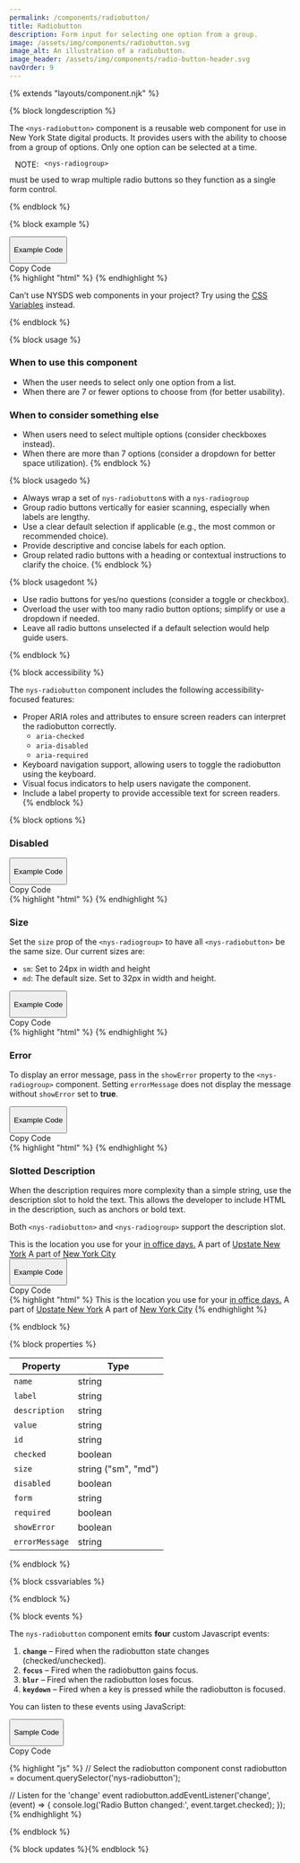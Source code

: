 ```yaml
---
permalink: /components/radiobutton/
title: Radiobutton
description: Form input for selecting one option from a group.
image: /assets/img/components/radiobutton.svg
image_alt: An illustration of a radiobutton.
image_header: /assets/img/components/radio-button-header.svg
navOrder: 9
---
```


{% extends "layouts/component.njk" %}

{% block longdescription %}

The <code class="language-js">&lt;nys-radiobutton&gt;</code> component is a reusable web component for use in New York State digital products. It provides users with the ability to choose from a group of options. Only one option can be selected at a time.
<p style="display:flex; align-items:top; gap:10px; flex-wrap: wrap;"><nys-icon name="info" size="2xl"></nys-icon> NOTE: <code class="language-js">&lt;nys-radiogroup&gt;</code> must be used to wrap multiple radio buttons so they function as a single form control.</p>

{% endblock %}

{% block example %}
<div class="code-preview-container">
  <div class="code-preview__preview">
    <nys-radiogroup label="What is your primary work location?" description="This is the location you use for your in office days." size="md">
      <nys-radiobutton name="office" label="Albany" description="Upstate New York" value="albany" checked></nys-radiobutton>
      <nys-radiobutton name="office" label="Manhattan" description="New York City" value="manhattan"></nys-radiobutton>
    </nys-radiogroup>
  </div>

  <div class="code-preview__source">
    <div class="code-preview__buttons">
      <button class="code-preview__dropdown" onClick="showSourceCode(this)">
        <nys-icon class="code-preview__dropdown-icon" name="chevron_right" size="xl"></nys-icon>
        <p>Example Code</p>
      </button>
      <nys-button class="copy-btn" prefixIcon="publish" label="Copy" variant="ghost" size="xl" onClick="copyCode(this)"></nys-button>
      <div class="copy-tooltip">Copy Code</div>
    </div>
    <div class="code-preview__code-container">
      <div class="code-preview__code-block">
        {% highlight "html" %}
<nys-radiogroup 
  label="What is your primary work location?"
  description="This is the location you use for your in office days."
  size="md"
>
  <nys-radiobutton
    name="office"
    label="Albany"
    description="Upstate New York"
    value="albany"
  ></nys-radiobutton>
  <nys-radiobutton
    name="office"
    label="Manhattan"
    description="New York City"
    value="manhattan"
  ></nys-radiobutton>
</nys-radiogroup>
        {% endhighlight %}
      </div>
    </div>
    <div class="code-preview__code-tip">
      <p>Can’t use NYSDS web components in your project? Try using the <span><a href="https://designsystem.ny.gov/foundations/tokens/">CSS Variables</a></span> instead.</p>
    </div>    
  </div>
</div>
{% endblock %}


{% block usage %}

### When to use this component
  - When the user needs to select only one option from a list.
  - When there are 7 or fewer options to choose from (for better usability).

### When to consider something else
  - When users need to select multiple options (consider checkboxes instead).
  - When there are more than 7 options (consider a dropdown for better space utilization).
{% endblock %}

{% block usagedo %}

  - Always wrap a set of `nys-radiobutton`s with a `nys-radiogroup`
  - Group radio buttons vertically for easier scanning, especially when labels are lengthy.
  - Use a clear default selection if applicable (e.g., the most common or recommended choice).
  - Provide descriptive and concise labels for each option.
  - Group related radio buttons with a heading or contextual instructions to clarify the choice.
{% endblock %}

{% block usagedont %}

  - Use radio buttons for yes/no questions (consider a toggle or checkbox).
  - Overload the user with too many radio button options; simplify or use a dropdown if needed.
  - Leave all radio buttons unselected if a default selection would help guide users.

{% endblock %}

{% block accessibility %}

The <code class="language-js">nys-radiobutton</code> component includes the following accessibility-focused features:

  - Proper ARIA roles and attributes to ensure screen readers can interpret the radiobutton correctly.
    - <code class="language-js">aria-checked</code>
    - <code class="language-js">aria-disabled</code>
    - <code class="language-js">aria-required</code>
  - Keyboard navigation support, allowing users to toggle the radiobutton using the keyboard.
  - Visual focus indicators to help users navigate the component.
  - Include a label property to provide accessible text for screen readers.
{% endblock %}

{% block options %}

### Disabled

<div class="code-preview-container">
  <div class="code-preview__preview">
    <nys-radiogroup label="Current Title:" description="Note: You cannot change your title.">
      <nys-radiobutton name="title" label="Software Engineer 1" description="<1 year experience" value="eng-1" checked disabled></nys-radiobutton>
      <nys-radiobutton name="title" label="Software Engineer 2" description="1-3 years experience" value="eng-2" disabled></nys-radiobutton>
      <nys-radiobutton name="title" label="Software Engineer 3" description="3-5 years experience" value="eng-3" disabled></nys-radiobutton>
    </nys-radiogroup>
  </div>

  <div class="code-preview__source">
    <div class="code-preview__buttons">
      <button class="code-preview__dropdown" onClick="showSourceCode(this)">
        <nys-icon class="code-preview__dropdown-icon" name="chevron_right" size="xl"></nys-icon>
        <p>Example Code</p>
      </button>
      <nys-button class="copy-btn" prefixIcon="publish" label="Copy" variant="ghost" size="xl" onClick="copyCode(this)"></nys-button>
      <div class="copy-tooltip">Copy Code</div>
    </div>
    <div class="code-preview__code-container">
      <div class="code-preview__code-block">
        {% highlight "html" %}
<nys-radiogroup label="Current Title:" description="Note: You cannot change your title.">
  <nys-radiobutton disabled name="title" label="Software Engineer 1" description="<1 year experience" value="eng-1" checked></nys-radiobutton>
  <nys-radiobutton disabled name="title" label="Software Engineer 2" description="1-3 years experience" value="eng-2"></nys-radiobutton>
  <nys-radiobutton disabled name="title" label="Software Engineer 3" description="3-5 years experience" value="eng-3"></nys-radiobutton>
</nys-radiogroup>
        {% endhighlight %}
      </div>
    </div>
  </div>
</div>

### Size
Set the <code class="language-js">size</code> prop of the <code class="language-js">&lt;nys-radiogroup&gt;</code> to have all <code class="language-js">&lt;nys-radiobutton&gt;</code> be the same size. Our current sizes are:

  - `sm`: Set to 24px in width and height
  - `md`: The default size. Set to 32px in width and height.

<div class="code-preview-container">
  <div class="code-preview__preview">
    <nys-radiogroup label="Select your agency" description="This is the agency, department, or office you work for." size="sm">
      <nys-radiobutton name="agency" checked label="Department of Health" value="doh" ></nys-radiobutton>
      <nys-radiobutton name="agency" label="Office of Information Technology Services" value="its" ></nys-radiobutton>  
      <nys-radiobutton name="agency" label="Office of the New York State Attorney General" value="ag" ></nys-radiobutton>
    </nys-radiogroup>
  </div>

  <div class="code-preview__source">
    <div class="code-preview__buttons">
      <button class="code-preview__dropdown" onClick="showSourceCode(this)">
        <nys-icon class="code-preview__dropdown-icon" name="chevron_right" size="xl"></nys-icon>
        <p>Example Code</p>
      </button>
      <nys-button class="copy-btn" prefixIcon="publish" label="Copy" variant="ghost" size="xl" onClick="copyCode(this)"></nys-button>
      <div class="copy-tooltip">Copy Code</div>
    </div>
    <div class="code-preview__code-container">
      <div class="code-preview__code-block">
        {% highlight "html" %}
<nys-radiogroup size="sm" label="Select your agency" description="This is the agency, department, or office you work for.">
  <nys-radiobutton name="agency" checked label="Department of Health" value="doh" ></nys-radiobutton>
  <nys-radiobutton name="agency" label="Office of Information Technology Services" value="its" ></nys-radiobutton>  
  <nys-radiobutton name="agency" label="Office of the New York State Attorney General" value="ag" ></nys-radiobutton>
</nys-radiogroup>
        {% endhighlight %}
      </div>
    </div>
  </div>
</div>


### Error
To display an error message, pass in the <code class="language-js">showError</code> property to the <code class="language-js">&lt;nys-radiogroup&gt;</code> component. Setting <code class="language-js">errorMessage</code> does not display the message without <code class="language-js">showError</code> set to <strong>true</strong>.

<div class="code-preview-container">
  <div class="code-preview__preview">
    <nys-radiogroup label="What is your primary work location?" description="This is the location you use for your in office days." required showError errorMessage="You must select one of the above options to continue">
      <nys-radiobutton   name="office"   label="Albany"   description="Upstate New York"   value="albany" ></nys-radiobutton> <nys-radiobutton   name="office"   label="Manhattan" description="New York City"  value="manhattan"></nys-radiobutton>
    </nys-radiogroup>
  </div>

  <div class="code-preview__source">
    <div class="code-preview__buttons">
      <button class="code-preview__dropdown" onClick="showSourceCode(this)">
        <nys-icon class="code-preview__dropdown-icon" name="chevron_right" size="xl"></nys-icon>
        <p>Example Code</p>
      </button>
      <nys-button class="copy-btn" prefixIcon="publish" label="Copy" variant="ghost" size="xl" onClick="copyCode(this)"></nys-button>
      <div class="copy-tooltip">Copy Code</div>
    </div>
    <div class="code-preview__code-container">
      <div class="code-preview__code-block">
        {% highlight "html" %}
<nys-radiogroup required showError errorMessage="You must select one of the above options to continue" label="What is your primary work location?" description="This is the location you use for your in office days.">
  <nys-radiobutton name="office" label="Albany" description="Upstate New York" value="albany"></nys-radiobutton>
  <nys-radiobutton name="office" label="Manhattan" description="New York City" value="manhattan"></nys-radiobutton>
</nys-radiogroup>
        {% endhighlight %}
      </div>
    </div>
  </div>
</div>

### Slotted Description
When the description requires more complexity than a simple string, use the description slot to hold the text. This allows the developer to include HTML in the description, such as anchors or bold text.

Both <code class="language-js">&lt;nys-radiobutton&gt;</code> and <code class="language-js">&lt;nys-radiogroup&gt;</code> support the description slot.

<div class="code-preview-container">
  <div class="code-preview__preview">
    <nys-radiogroup label="What is your primary work location?">
      <label slot="description">This is the location you use for your <a href="https://www.ny.gov/" target="__blank">in office days.</a></label>
      <nys-radiobutton name="office" label="Albany" value="albany">
        <label slot="description">A part of <a href="https://www.ny.gov/" target="__blank">Upstate New York</a></label>      
      </nys-radiobutton>
      <nys-radiobutton name="office" label="Manhattan" value="manhattan"  >
        <label slot="description">A part of <a href="https://www.ny.gov/" target="__blank">New York City</a></label>      
      </nys-radiobutton>
    </nys-radiogroup>
  </div>

  <div class="code-preview__source">
    <div class="code-preview__buttons">
      <button class="code-preview__dropdown" onClick="showSourceCode(this)">
        <nys-icon class="code-preview__dropdown-icon" name="chevron_right" size="xl"></nys-icon>
        <p>Example Code</p>
      </button>
      <nys-button class="copy-btn" prefixIcon="publish" label="Copy" variant="ghost" size="xl" onClick="copyCode(this)"></nys-button>
      <div class="copy-tooltip">Copy Code</div>
    </div>
    <div class="code-preview__code-container">
      <div class="code-preview__code-block">
        {% highlight "html" %}
<nys-radiogroup label="What is your primary work location?">
  <label slot="description">This is the location you use for your <a href="https://www.ny.gov/" target="__blank">in office days.</a></label>
  <nys-radiobutton name="office" label="Albany" value="albany">
    <label slot="description">A part of <a href="https://www.ny.gov/" target="__blank">Upstate New York</a></label>      
  </nys-radiobutton>
  <nys-radiobutton name="office" label="Manhattan" value="manhattan">
    <label slot="description">A part of <a href="https://www.ny.gov/" target="__blank">New York City</a></label>      
  </nys-radiobutton>
</nys-radiogroup>
        {% endhighlight %}
      </div>
    </div>
  </div>
</div>


{% endblock %}

{% block properties %}

<table>
  <thead>
    <tr>
      <th>Property</th>
      <th>Type</th>
    </tr>
  </thead>
  <tbody>
    <tr>
      <td><code>name</code></td>
      <td>string</td>
    </tr>
    <tr>
      <td><code>label</code></td>
      <td>string</td>
    </tr>
    <tr>
      <td><code>description</code></td>
      <td>string</td>
    </tr>
    <tr>
      <td><code>value</code></td>
      <td>string</td>
    </tr>
    <tr>
      <td><code>id</code></td>
      <td>string</td>
    </tr>
    <tr>
      <td><code>checked</code></td>
      <td>boolean</td>
    </tr>
    <tr>
      <td><code>size</code></td>
      <td>string ("sm", "md")</td>
    </tr>
    <tr>
      <td><code>disabled</code></td>
      <td>boolean</td>
    </tr>
    <tr>
      <td><code>form</code></td>
      <td>string</td>
    </tr>
    <tr>
      <td><code>required</code></td>
      <td>boolean</td>
    </tr>
    <tr>
      <td><code>showError</code></td>
      <td>boolean</td>
    </tr>
    <tr>
      <td><code>errorMessage</code></td>
      <td>string</td>
    </tr>
  </tbody>
</table>

{% endblock %}

{% block cssvariables %}


{% endblock %}

{% block events %}

<p>The <code class="language-js">nys-radiobutton</code> component emits <strong>four</strong> custom Javascript events:</p>
<ol>
<li><strong><code>change</code></strong> – Fired when the radiobutton state changes (checked/unchecked).</li>
<li><strong><code>focus</code></strong> – Fired when the radiobutton gains focus.</li>
<li><strong><code>blur</code></strong> – Fired when the radiobutton loses focus.</li>
<li><strong><code>keydown</code></strong> – Fired when a key is pressed while the radiobutton is focused.</li>
</ol>

You can listen to these events using JavaScript:
<div class="code-preview-container">
  <div class="code-preview__source">
    <div class="code-preview__buttons">
      <button class="code-preview__dropdown" onClick="showSourceCode(this)">
        <nys-icon class="code-preview__dropdown-icon" name="chevron_down" size="xl"></nys-icon>
        <p>Sample Code</p>
      </button>
      <nys-button class="copy-btn" prefixIcon="publish" label="Copy" variant="ghost" size="xl" onClick="copyCode(this)"></nys-button>
      <div class="copy-tooltip">Copy Code</div>
    </div>
    <div class="code-preview__code-container expanded">
      <div class="code-preview__code-block">

{% highlight "js" %}
// Select the radiobutton component
  const radiobutton = document.querySelector('nys-radiobutton');

  // Listen for the 'change' event
  radiobutton.addEventListener('change', (event) => {
    console.log('Radio Button changed:', event.target.checked);
  });
{% endhighlight %}

  </div>
    </div>
  </div>
</div>
{% endblock %}

{% block updates %}{% endblock %}